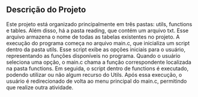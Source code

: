 ## Descrição do Projeto
Este projeto está organizado principalmente em três pastas: utils, functions e tables. Além disso, há a pasta reading, que contém um arquivo txt. Esse arquivo armazena o nome de todas as tabelas existentes no projeto.
A execução do programa começa no arquivo main.c, que inicializa um script dentro da pasta utils. Esse script exibe as opções iniciais para o usuário, representando as funções disponíveis no programa. Quando o usuário seleciona uma opção, o main.c chama a função correspondente localizada na pasta functions. Em seguida, o script dentro de functions é executado, podendo utilizar ou não algum recurso do Utils. Após essa execução, o usuário é redirecionado de volta ao menu principal do main.c, permitindo que realize outra atividade.